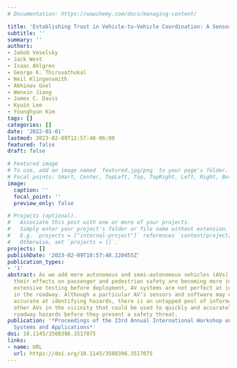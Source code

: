 ```yaml
---
# Documentation: https://wowchemy.com/docs/managing-content/

title: 'Establishing Trust in Vehicle-to-Vehicle Coordination: A Sensor Fusion Approach'
subtitle: ''
summary: ''
authors:
- Jakob Veselsky
- Jack West
- Isaac Ahlgren
- George K. Thiruvathukal
- Neil Klingensmith
- Abhinav Goel
- Wenxin Jiang
- James C. Davis
- Kyuin Lee
- Younghyun Kim
tags: []
categories: []
date: '2022-01-01'
lastmod: 2023-02-09T12:57:48-06:00
featured: false
draft: false

# Featured image
# To use, add an image named `featured.jpg/png` to your page's folder.
# Focal points: Smart, Center, TopLeft, Top, TopRight, Left, Right, BottomLeft, Bottom, BottomRight.
image:
  caption: ''
  focal_point: ''
  preview_only: false

# Projects (optional).
#   Associate this post with one or more of your projects.
#   Simply enter your project's folder or file name without extension.
#   E.g. `projects = ["internal-project"]` references `content/project/deep-learning/index.md`.
#   Otherwise, set `projects = []`.
projects: []
publishDate: '2023-02-09T18:57:48.120455Z'
publication_types:
- '1'
abstract: As we add more autonomous and semi-autonomous vehicles (AVs) to our roads,
  their effects on passenger and pedestrian safety are becoming more important. Despite
  extensive testing before deployment, AV systems are not perfect at identifying hazards
  in the roadway. Although a particular AV’s sensors and software may not be 100 percent
  accurate at identifying hazards, there is an untapped pool of information held by
  other AVs in the vicinity that could be used to quickly and accurately identify
  roadway hazards before they present a safety threat.
publication: '*Proceedings of the 23rd Annual International Workshop on Mobile Computing
  Systems and Applications*'
doi: 10.1145/3508396.3517075
links:
- name: URL
  url: https://doi.org/10.1145/3508396.3517075
---
```

